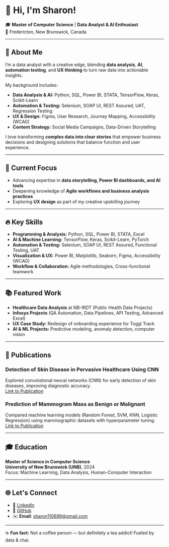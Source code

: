 # 👋 Hi, I'm Sharon!

🎓 **Master of Computer Science** | **Data Analyst & AI Enthusiast**  
📍 Fredericton, New Brunswick, Canada  

---

## 🌟 About Me  
I’m a data analyst with a creative edge, blending **data analysis**, **AI**, **automation testing**, and **UX thinking** to turn raw data into actionable insights.  

My background includes:  
- **Data Analysis & AI:** Python, SQL, Power BI, STATA, TensorFlow, Keras, Scikit-Learn  
- **Automation & Testing:** Selenium, SOAP UI, REST Assured, UAT, Regression Testing  
- **UX & Design:** Figma, User Research, Journey Mapping, Accessibility (WCAG)  
- **Content Strategy:** Social Media Campaigns, Data-Driven Storytelling

I love transforming **complex data into clear stories** that empower business decisions and designing solutions that balance function and user experience.

---

## 🚀 Current Focus
- Advancing expertise in **data storytelling, Power BI dashboards, and AI tools**  
- Deepening knowledge of **Agile workflows and business analysis practices**  
- Exploring **UX design** as part of my creative upskilling journey

---

## 🔥 Key Skills
- **Programming & Analysis:** Python, SQL, Power BI, STATA, Excel  
- **AI & Machine Learning:** TensorFlow, Keras, Scikit-Learn, PyTorch  
- **Automation & Testing:** Selenium, SOAP UI, REST Assured, Functional Testing, UAT  
- **Visualization & UX:** Power BI, Matplotlib, Seaborn, Figma, Accessibility (WCAG)  
- **Workflow & Collaboration:** Agile methodologies, Cross-functional teamwork

---

## 📚 Featured Work
- **Healthcare Data Analysis** at NB-IRDT (Public Health Data Projects)  
- **Infosys Projects** (QA Automation, Data Pipelines, API Testing, Advanced Excel)  
- **UX Case Study:** Redesign of onboarding experience for Toggl Track  
- **AI & ML Projects:** Predictive modeling, anomaly detection, computer vision

---

## 📄 Publications

### **Detection of Skin Disease in Pervasive Healthcare Using CNN**  
Explored convolutional neural networks (CNN) for early detection of skin diseases, improving diagnostic accuracy.  
[Link to Publication](https://eudl.eu/doi/10.4108/eai.16-5-2020.2304021)

### **Prediction of Mammogram Mass as Benign or Malignant**  
Compared machine learning models (Random Forest, SVM, KNN, Logistic Regression) using mammographic datasets with hyperparameter tuning.  
[Link to Publication](https://www.ijariit.com/manuscript/prediction-of-a-mammogram-mass-as-benign-or-malignant/)

---

## 🎓 Education
**Master of Science in Computer Science**  
**University of New Brunswick (UNB)**, 2024  
Focus: Machine Learning, Data Analysis, Human-Computer Interaction

---

## 🌐 Let's Connect
- 💼 [LinkedIn](https://www.linkedin.com/in/sarojini-sharon-rk/)  
- 📂 [GitHub](https://github.com/sarojinisharon)  
- ✉️ **Email**: sharon110699@gmail.com  

---

☕ **Fun fact:** Not a coffee person — but definitely a tea addict! Fueled by data & chai.
